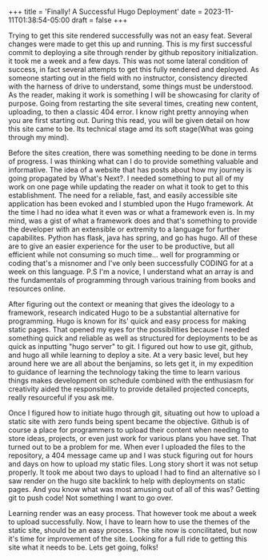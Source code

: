 +++
title = 'Finally! A Successful Hugo Deployment'
date = 2023-11-11T01:38:54-05:00
draft = false
+++

Trying to get this site rendered successfully was not an easy feat. Several changes were made to get this up and running. This is my first successful commit to deploying a site through render by github repository initialization. it took me a week and a few days. This was not some lateral condition of success, in fact several attempts to get this fully rendered and deployed. As someone starting out in the field with no instructor, consistency directed with the harness of drive to understand, some things must be understood. As the reader, making it work is something I will be showcasing for clarity of purpose. Going from restarting the site several times, creating new content, uploading, to then a classic 404 error. I know right pretty annoying when you are first starting out. During this read, you will be given detail on how this site came to be. Its technical stage amd its soft stage(What was going through my mind).

 Before the sites creation, there was something needing to be done in terms of progress. I was thinking what can I do to provide something valuable and informative. The idea of a website that has posts about how my journey is going propagated by What's Next?. I needed something to put all of my work on one page while updating the reader on what it took to get to this establishment. The need for a reliable, fast, and easily accessible site application has been evoked and I stumbled upon the Hugo framework. At the time I had no idea what it even was or what a framework even is. In my mind, was a gist of what a framework does and that's something to provide the developer with an extensible or extremity to a language for further capabilites. Python has flask, java has spring, and go has hugo. All of these are to give an easier experience for the user to be productive, but all efficient while not consuming so much time... well for programming or coding that's a misnomer and I've only been successfully CODING for at a week on this language. P.S I'm a novice, I understand what an array is and the fundamentals of programming through various training from books and resources online.  

 After figuring out the context or meaning that gives the ideology to a framework, research indicated Hugo to be a substantial alternative for programming. Hugo is known for its' quick and easy process for making static pages. That opened my eyes for the possibilities because I needed something quick and reliable as well as structured for deployments to be as quick as inputting "hugo server" to git. I figured out how to use git, github, and hugo all while learning to deploy a site. At a very basic level, but hey around here we are all about the benjamins, so lets get it, in my expedition to guidance of learning the technology taking the time to learn various things makes development on schedule combined with the enthusiasm for creativity aided the responsibility to provide detailed projected concepts, really resourceful if you ask me. 
 
 Once I figured how to initiate hugo through git, situating out how to upload a static site with zero funds being spent became the objective. Github is of course a place for programmers to upload their content when needing to store ideas, projects, or even just work for various plans you have set. That turned out to be a problem for me. When ever I uploaded the files to the repository, a 404 message came up and I was stuck figuring out for hours and days on how to upload my static files. Long story short it was not setup properly. It took me about two days to upload  I had to find an alternative so I saw render on the hugo site backlink to help with deployments on static pages.
 And you know what was most amusing out of all of this was? Getting git to push code! Not something I want to go over. 

 Learning render was an easy process. That however took me about a week to upload successfully. Now, I have to learn how to use the themes of the static site, should be an easy process. The site now is concilitated, but now it's time for improvement of the site. Looking for a full ride to getting this site what it needs to be. Lets get going, folks!

